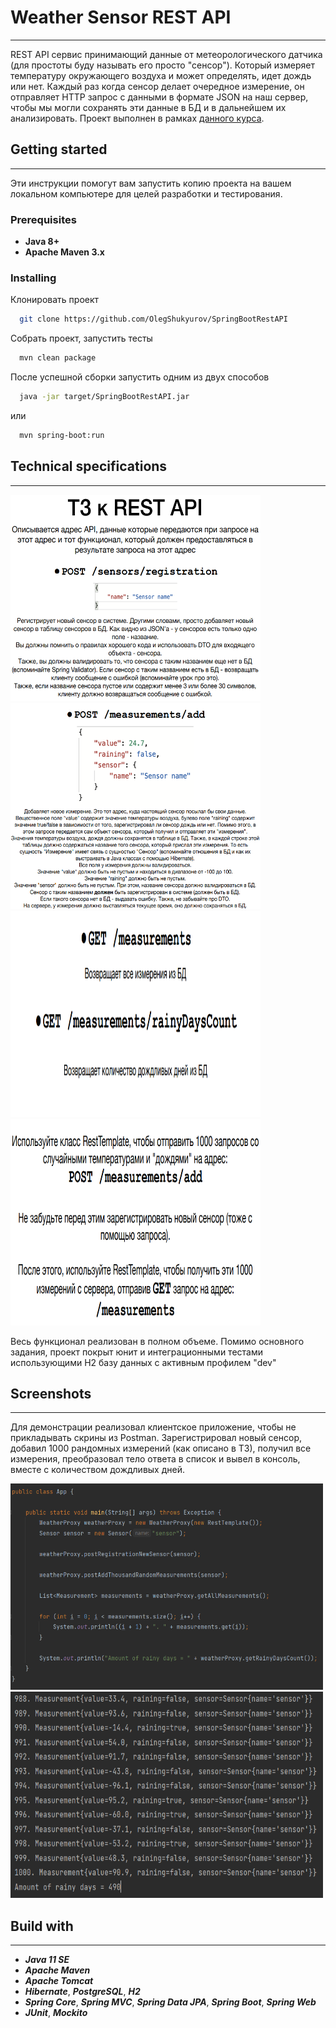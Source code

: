 # Weather Sensor REST API
____

REST API сервис принимающий данные от метеорологического датчика (для простоты буду называть его просто "сенсор").
Который измеряет температуру окружающего воздуха и может определять, идет дождь или нет. Каждый раз когда сенсор
делает очередное измерение, он отправляет HTTP запрос с данными в формате JSON на наш сервер, чтобы мы могли сохранять 
эти данные в БД и в дальнейшем их анализировать.
Проект выполнен в рамках [данного курса](https://www.udemy.com/course/spring-alishev/).

## Getting started
____

Эти инструкции помогут вам запустить копию проекта на вашем локальном компьютере для целей разработки и тестирования.

### Prerequisites

+ **Java 8+**
+ **Apache Maven 3.x**

### Installing

Клонировать проект

```bash
  git clone https://github.com/OlegShukyurov/SpringBootRestAPI
```

Собрать проект, запустить тесты

```bash
  mvn clean package
```

После успешной сборки запустить одним из двух способов

```bash
  java -jar target/SpringBootRestAPI.jar
```  
  или
```bash  
  mvn spring-boot:run
```

## Technical specifications
____

<p>
    <img src="https://github.com/OlegShukyurov/SpringBootRestAPI/blob/master/src/main/resources/static/tz1.png" alt="Фотография 1" width="400" height="330">
    <img src="https://github.com/OlegShukyurov/SpringBootRestAPI/blob/master/src/main/resources/static/tz2.png" alt="Фотография 2" width="400" height="330">
    <img src="https://github.com/OlegShukyurov/SpringBootRestAPI/blob/master/src/main/resources/static/tz3.png" alt="Фотография 3" width="400" height="330">
    <img src="https://github.com/OlegShukyurov/SpringBootRestAPI/blob/master/src/main/resources/static/tz4.png" alt="Фотография 4" width="400" height="330">
</p>

Весь функционал реализован в полном объеме.
Помимо основного задания, проект покрыт юнит и интеграционными тестами использующими H2 базу данных с активным профилем "dev"

## Screenshots
____
Для демонстрации реализовал клиентское приложение, чтобы не прикладывать скрины из Postman.
Зарегистрировал новый сенсор, добавил 1000 рандомных измерений (как описано в ТЗ), получил все измерения, преобразовал тело ответа в список и
вывел в консоль, вместе с количеством дождливых дней.

<p>
    <img src="https://github.com/OlegShukyurov/SpringBootRestAPI/blob/master/src/main/resources/static/demo2.png" alt="Фотография 1" width="500" height="330">
    <img src="https://github.com/OlegShukyurov/SpringBootRestAPI/blob/master/src/main/resources/static/demo.png" alt="Фотография 2" width="500" height="330">
</p>

## Build with
____
+ ***Java 11 SE*** 
+ ***Apache Maven***
+ ***Apache Tomcat***
+ ***Hibernate***, ***PostgreSQL***, ***H2***
+ ***Spring Core***, ***Spring MVC***, ***Spring Data JPA***, ***Spring Boot***, ***Spring Web***
+ ***JUnit***, ***Mockito***




